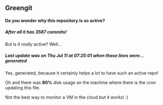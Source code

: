 ## Greengit

#### Do you wonder why this repository is so active?

##### After all it has 3587 commits!

But is it *really* active? Well...

##### Last update was on Thu Jul 11 at 07:25:01 when those lines were... generated

Yes, generated, because it certainly helps a lot to have such an active repo!

Oh and there was **80%** disk usage on the machine
where there is the cron updating this file.

Not the best way to monitor a VM in the cloud but it works! :)
